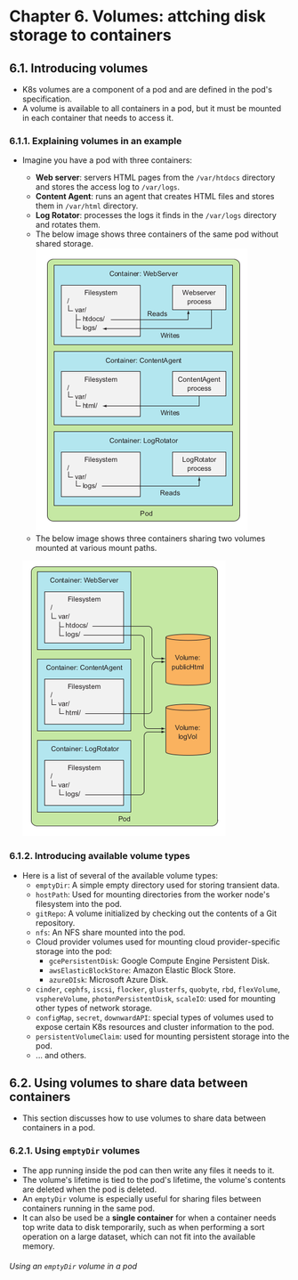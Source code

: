 # Chapter 6. Volumes: attching disk storage to containers
## 6.1. Introducing volumes
* K8s volumes are a component of a pod and are defined in the pod's specification.
* A volume is available to all containers in a pod, but it must be mounted in each container that needs to access it.
### 6.1.1. Explaining volumes in an example
* Imagine you have a pod with three containers:
    * **Web server**: servers HTML pages from the `/var/htdocs` directory and stores the access log to `/var/logs`.
    * **Content Agent**: runs an agent that creates HTML files and stores them in `/var/html` directory.
    * **Log Rotator**: processes the logs it finds in the `/var/logs` directory and rotates them.
    * The below image shows three containers of the same pod without shared storage.<br>
    ![](./img/chap06/01.png)<br>
    * The below image shows three containers sharing two volumes mounted at various mount paths.<br>
    
    ![](./img/chap06/02.png)<br>

### 6.1.2. Introducing available volume types
* Here is a list of several of the available volume types:
    * `emptyDir`: A simple empty directory used for storing transient data.
    * `hostPath`: Used for mounting directories from the worker node's filesystem into the pod.
    * `gitRepo`: A volume initialized by checking out the contents of a Git repository.
    * `nfs`: An NFS share mounted into the pod.
    * Cloud provider volumes used for mounting cloud provider-specific storage into the pod:
        * `gcePersistentDisk`: Google Compute Engine Persistent Disk.
        * `awsElasticBlockStore`: Amazon Elastic Block Store.
        * `azureDIsk`: Microsoft Azure Disk.
    * `cinder`, `cephfs`, `iscsi`, `flocker`, `glusterfs`, `quobyte`, `rbd`, `flexVolume`, `vsphereVolume`, `photonPersistentDisk`, `scaleIO`: used for mounting other types of network storage.
    * `configMap`, `secret`, `downwardAPI`: special types of volumes used to expose certain K8s resources and cluster information to the pod.
    * `persistentVolumeClaim`: used for mounting persistent storage into the pod.
    * ... and others.
## 6.2. Using volumes to share data between containers
* This section discusses how to use volumes to share data between containers in a pod.
### 6.2.1. Using `emptyDir` volumes
* The app running inside the pod can then write any files it needs to it.
* The volume's lifetime is tied to the pod's lifetime, the volume's contents are deleted when the pod is deleted.
* An `emptyDir` volume is especially useful for sharing files between containers running in the same pod.
* It can also be used be a **single container** for when a container needs top write data to disk temporarily, such as when performing a sort operation on a large dataset, which can not fit into the available memory.

###### Using an `emptyDir` volume in a pod
